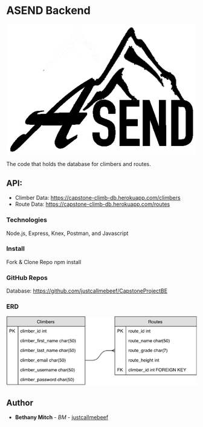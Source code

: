 # ASEND Backend

![ASEND](small-asend-black.png)

The code that holds the database for climbers and routes.   

## API: 

* Climber Data: https://capstone-climb-db.herokuapp.com/climbers
* Route Data: https://capstone-climb-db.herokuapp.com/routes

### Technologies 

Node.js, Express, Knex, Postman, and Javascript 

### Install

Fork & Clone Repo
npm install 

### GitHub Repos
Database: https://github.com/justcallmebeef/CapstoneProjectBE

### ERD 

![ASEND ERD](ClimbVert.png)

## Author

* **Bethany Mitch** - *BM* - [justcallmebeef](https://github.com/justcallmebeef)